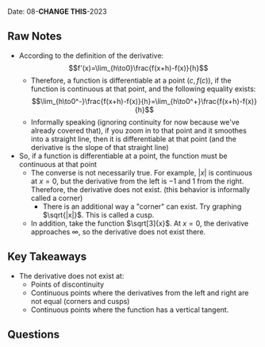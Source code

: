 Date: 08-**CHANGE THIS**-2023

## Raw Notes

- According to the definition of the derivative: $$f'(x)=\lim_{h\to0}\frac{f(x+h)-f(x)}{h}$$
	- Therefore, a function is differentiable at a point $(c,f(c))$, if the function is continuous at that point, and the following equality exists: $$\lim_{h\to0^-}\frac{f(x+h)-f(x)}{h}=\lim_{h\to0^+}\frac{f(x+h)-f(x)}{h}$$
	- Informally speaking (ignoring continuity for now because we've already covered that), if you zoom in to that point and it smoothes into a straight line, then it is differentiable at that point (and the derivative is the slope of that straight line)
- So, if a function is differentiable at a point, the function must be continuous at that point
	- The converse is not necessarily true. For example, $|x|$ is continuous at $x=0$, but the derivative from the left is $-1$ and $1$ from the right. Therefore, the derivative does not exist. (this behavior is informally called a corner)
		- There is an additional way a "corner" can exist. Try graphing $\sqrt{|x|}$. This is called a cusp.
	- In addition, take the function $\sqrt[3]{x}$. At $x=0$, the derivative approaches $\infty$, so the derivative does not exist there.

## Key Takeaways

- The derivative does not exist at:
	- Points of discontinuity
	- Continuous points where the derivatives from the left and right are not equal (corners and cusps)
	- Continuous points where the function has a vertical tangent.

## Questions

